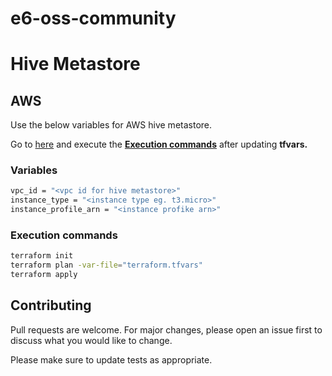 # e6-oss-community
# Hive Metastore


## AWS

Use the below variables for AWS hive metastore.

Go to [here](https://github.com/e6x-labs/e6-oss-community/tree/main/terraform/aws/hive_metastore/) and execute the [**Execution commands**](#execution-commands) after updating **tfvars.**

### Variables

```bash
vpc_id = "<vpc id for hive metastore>"
instance_type = "<instance type eg. t3.micro>"
instance_profile_arn = "<instance profike arn>"
```

### Execution commands
```bash
terraform init
terraform plan -var-file="terraform.tfvars"
terraform apply
```

## Contributing

Pull requests are welcome. For major changes, please open an issue first
to discuss what you would like to change.

Please make sure to update tests as appropriate.




